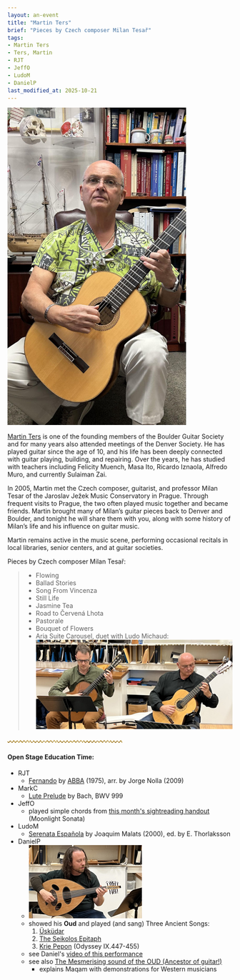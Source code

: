 ```yaml
---
layout: an-event
title: "Martin Ters"
brief: "Pieces by Czech composer Milan Tesař"
tags:
- Martin Ters
- Ters, Martin
- RJT
- JeffO
- LudoM
- DanielP
last_modified_at: 2025-10-21
---
```

<img src="/pics/20250929-MartinTers.jpg" alt="Martin Ters - dentist, guitarist, luthier" style="width: 400px;">

[Martin Ters](https://www.tersdds.com/about) is one of the founding members of the Boulder Guitar Society and for many years also attended meetings of the Denver Society. He has played guitar since the age of 10, and his life has been deeply connected with guitar playing, building, and repairing. Over the years, he has studied with teachers including Felicity Muench, Masa Ito, Ricardo Iznaola, Alfredo Muro, and currently Sulaiman Zai.

In 2005, Martin met the Czech composer, guitarist, and professor Milan Tesar of the Jaroslav Ježek Music Conservatory in Prague. Through frequent visits to Prague, the two often played music together and became friends. Martin brought many of Milan’s guitar pieces back to Denver and Boulder, and tonight he will share them with you, along with some history of Milan’s life and his influence on guitar music.

Martin remains active in the music scene, performing occasional recitals in local libraries, senior centers, and at guitar societies.  

Pieces by Czech composer Milan Tesař:
> * Flowing
> * Ballad Stories
> * Song From Vincenza
> * Still Life
> * Jasmine Tea
> * Road to Červená Lhota
> * Pastorale
> * Bouquet of Flowers
> * Aria Suite Carousel, duet with Ludo Michaud:
![Ludo and Martin](/pics/20250929-Ludo-Martin.jpg)

![line](/pics/wgly-line.png)

#### Open Stage Education Time: ####
* RJT
   - [Fernando](https://www.youtube.com/watch?v=AtDyywXx5Ms) by [ABBA](https://en.wikipedia.org/wiki/ABBA) (1975), arr. by Jorge Nolla (2009)
* MarkC
   - [Lute Prelude](https://www.youtube.com/watch?v=erd2mQs6KxM) by Bach, BWV 999
* JeffO
   - played simple chords from [this month's sightreading handout](https://jjolson.net/BGS/Sep2025.html) (Moonlight Sonata)
* LudoM
   - [Serenata Española](https://www.youtube.com/watch?v=bI3K-Ir_MWU) by Joaquim Malats (2000), ed. by E. Thorlaksson
* DanielP
   - ![DanielP and his Oud](/pics/20250929-DanielP-Oud.jpg)
   - showed his __Oud__ and played (and sang) Three Ancient Songs:
     1. <ins>Üsküdar</ins>
     2. <ins>The Seikolos Epitaph</ins>
     3. <ins>Krie Pepon</ins> (Odyssey IX.447-455)
   - see Daniel's [video of this performance](https://www.youtube.com/watch?v=--hOAf_IQNE)
   - see also [The Mesmerising sound of the OUD (Ancestor of guitar!)](https://www.youtube.com/watch?v=ZLbQcs3W0Bs)
     * explains Maqam with demonstrations for Western musicians

